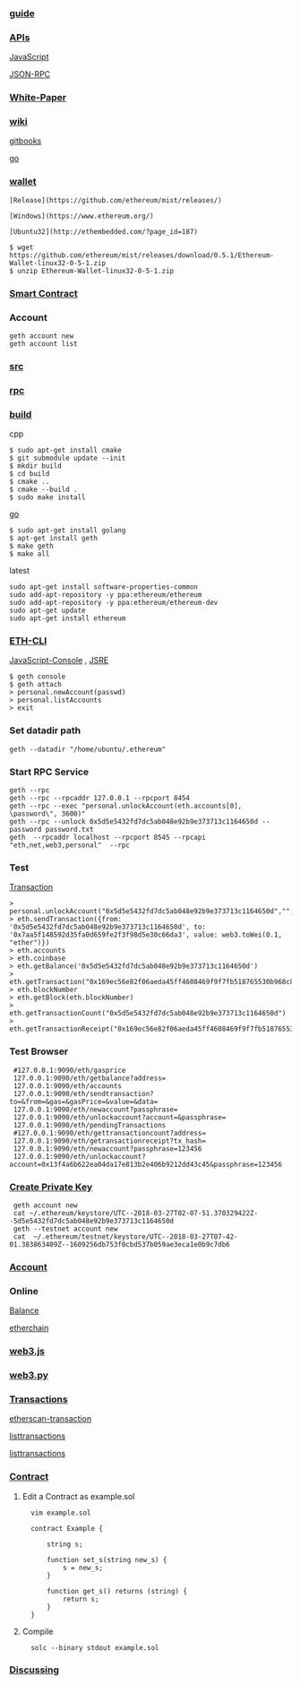 ### [guide](https://www.reddit.com/r/ethereum/comments/5viint/how_to_download_and_install_ethereum_wallet_and/)

### [APIs](https://github.com/ethereum/wiki/wiki/JavaScript-API)

   [JavaScript](https://github.com/ethereum/wiki/wiki/JavaScript-API)
   
   [JSON-RPC](https://github.com/ethereum/wiki/wiki/JSON-RPC)

### [White-Paper](https://github.com/ethereum/wiki/wiki/%5BKorean%5D-White-Paper)

### [wiki](https://github.com/ethereum/wiki/wiki)

   [gitbooks](https://ethereum.gitbooks.io/frontier-guide/content/jsre.html)

   [go](https://github.com/ethereum/go-ethereum/wiki)

### [wallet](https://www.ethereum.org/)

    [Release](https://github.com/ethereum/mist/releases/)

    [Windows](https://www.ethereum.org/)
    
    [Ubuntu32](http://ethembedded.com/?page_id=187)
    
    $ wget https://github.com/ethereum/mist/releases/download/0.5.1/Ethereum-Wallet-linux32-0-5-1.zip
    $ unzip Ethereum-Wallet-linux32-0-5-1.zip

### [Smart Contract](https://github.com/glynnbird/smartsponsor)

### Account

    geth account new
    geth account list

### [src](https://github.com/ethereum/cpp-ethereum)   

### [rpc](https://github.com/ethereum/wiki/wiki/JSON-RPC)

### [build](https://ethereum.gitbooks.io/frontier-guide/content/installing_linux.html)
    
  cpp
  
    $ sudo apt-get install cmake
    $ git submodule update --init
    $ mkdir build
    $ cd build
    $ cmake ..
    $ cmake --build .
    $ sudo make install
  
  [go](https://geth.ethereum.org/install/)
  
    $ sudo apt-get install golang
    $ apt-get install geth
    $ make geth
    $ make all
    
  latest
  
    sudo apt-get install software-properties-common
    sudo add-apt-repository -y ppa:ethereum/ethereum
    sudo add-apt-repository -y ppa:ethereum/ethereum-dev    
    sudo apt-get update
    sudo apt-get install ethereum

### [ETH-CLI](https://ethereum.org/cli)

   [JavaScript-Console](https://github.com/ethereum/go-ethereum/wiki/JavaScript-Console) , [JSRE](https://ethereum.gitbooks.io/frontier-guide/content/jsre.html)
   
    $ geth console
    $ geth attach
    > personal.newAccount(passwd)
    > personal.listAccounts
    > exit

### Set datadir path

    geth --datadir "/home/ubuntu/.ethereum"
    
### Start RPC Service

    geth --rpc
    geth --rpc --rpcaddr 127.0.0.1 --rpcport 8454
    geth --rpc --exec "personal.unlockAccount(eth.accounts[0], \password\", 3600)"
    geth --rpc --unlock 0x5d5e5432fd7dc5ab048e92b9e373713c1164650d --password password.txt
    geth  --rpcaddr localhost --rpcport 8545 --rpcapi "eth,net,web3,personal"  --rpc
    
### Test

  [Transaction](https://ethereum.gitbooks.io/frontier-guide/content/ether_transfer.html)
  
    > personal.unlockAccount("0x5d5e5432fd7dc5ab048e92b9e373713c1164650d","",0)
    > eth.sendTransaction({from: '0x5d5e5432fd7dc5ab048e92b9e373713c1164650d', to: '0x7aa5f148592d35fa0d659fe2f3f98d5e30c66da3', value: web3.toWei(0.1, "ether")})
    > eth.accounts
    > eth.coinbase
    > eth.getBalance('0x5d5e5432fd7dc5ab048e92b9e373713c1164650d')
    > eth.getTransaction("0x169ec56e82f06aeda45ff4608469f9f7fb518765530b968c8d0fb1061cf88a4b")
    > eth.blockNumber
    > eth.getBlock(eth.blockNumber)
    > eth.getTransactionCount("0x5d5e5432fd7dc5ab048e92b9e373713c1164650d")
    > eth.getTransactionReceipt("0x169ec56e82f06aeda45ff4608469f9f7fb518765530b968c8d0fb1061cf88a4b")
    
### Test Browser

     #127.0.0.1:9090/eth/gasprice
     127.0.0.1:9090/eth/getbalance?address=
     127.0.0.1:9090/eth/accounts
     127.0.0.1:9090/eth/sendtransaction?to=&from=&gas=&gasPrice=&value=&data=
     127.0.0.1:9090/eth/newaccount?passphrase=
     127.0.0.1:9090/eth/unlockaccount?account=&passphrase=
     127.0.0.1:9090/eth/pendingTransactions
     #127.0.0.1:9090/eth/gettransactioncount?address=
     127.0.0.1:9090/eth/getransactionreceipt?tx_hash=
     127.0.0.1:9090/eth/newaccount?passphrase=123456
     127.0.0.1:9090/eth/unlockaccount?account=0x13f4a6b622ea04da17e813b2e406b9212dd43c45&passphrase=123456
     
 ### [Create Private Key](https://github.com/ethereumjs/keythereum)
 
     geth account new
     cat ~/.ethereum/keystore/UTC--2018-03-27T02-07-51.370329422Z--5d5e5432fd7dc5ab048e92b9e373713c1164650d
     geth --testnet account new
     cat  ~/.ethereum/testnet/keystore/UTC--2018-03-27T07-42-01.383863409Z--1609256db753f0cbd537b059ae3eca1e0b9c7db6
     
 ### [Account](http://ethdocs.org/en/latest/account-management.html#using-mist-ethereum-wallet)
 
 ### Online
 
   [Balance](https://ethereum-balance.com)
   
   [etherchain](https://www.etherchain.org/account/)
 
 ### [web3.js]()
 
 ### [web3.py]()
 
 ### [Transactions](https://ethereum.stackexchange.com/questions/8547/how-to-explore-all-transactions-for-a-given-account)
 
   [etherscan-transaction](https://etherscan.io/txs)
   
   [listtransactions](https://github.com/ethereum/go-ethereum/issues/2104)
   
   [listtransactions](https://github.com/ethereum/go-ethereum/issues/1897)
   
 ### [Contract]()
 
   1. Edit a Contract as example.sol
      
            vim example.sol
   
            contract Example {

                string s;

                function set_s(string new_s) {
                    s = new_s;
                }

                function get_s() returns (string) {
                    return s;
                }
            }
         
   2. Compile
    
            solc --binary stdout example.sol
      
### [Discussing](https://gitter.im/ethereum/go-ethereum)
